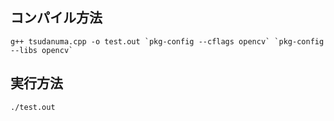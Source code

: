 ## コンパイル方法
```
g++ tsudanuma.cpp -o test.out `pkg-config --cflags opencv` `pkg-config --libs opencv`
```
## 実行方法
```
./test.out
```